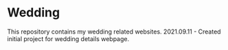 # Wedding
This repository contains my wedding related websites.
2021.09.11 - Created initial project for wedding details webpage.
